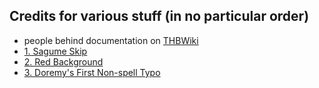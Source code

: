 ## Credits for various stuff (in no particular order)

+ people behind documentation on [THBWiki](https://thwiki.cc/%E8%84%9A%E6%9C%AC%E5%AF%B9%E7%85%A7%E8%A1%A8/ECL)
+ [1. Sagume Skip](#b=bugs/lolk_bugs/&p=1)
+ [2. Red Background](#b=bugs/lolk_bugs/&p=2)
+ [3. Doremy's First Non-spell Typo](#b=bugs/lolk_bugs/&p=3)